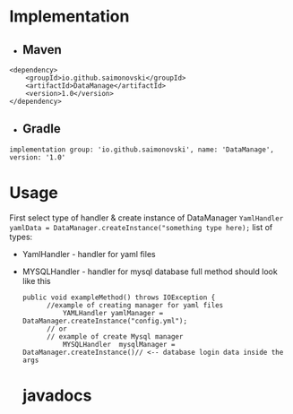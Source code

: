 # Implementation
-  ## Maven
```
<dependency>
    <groupId>io.github.saimonovski</groupId>
    <artifactId>DataManage</artifactId>
    <version>1.0</version>
</dependency>
```
-  ## Gradle
  ```
implementation group: 'io.github.saimonovski', name: 'DataManage', version: '1.0'
```
# Usage
First select type of handler & create instance of DataManager 
`YamlHandler yamlData = DataManager.createInstance("something type here);`
list of types:
- YamlHandler - handler for yaml files
- MYSQLHandler - handler for mysql database
  full method should look like this
  ```
  public void exampleMethod() throws IOException {
        //example of creating manager for yaml files
            YAMLHandler yamlManager = DataManager.createInstance("config.yml");
        // or
        // example of create Mysql manager
            MYSQLHandler  mysqlManager = DataManager.createInstance()// <-- database login data inside the args
  ```

  # javadocs
  
